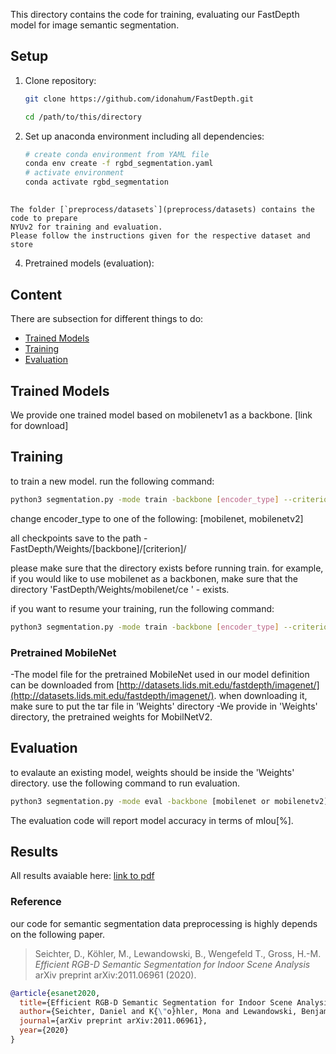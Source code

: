 


This directory contains the code for training, evaluating our FastDepth model for image semantic segmentation. 

 

## Setup

1. Clone repository:
    ```bash
    git clone https://github.com/idonahum/FastDepth.git
   
    cd /path/to/this/directory
    ```

2. Set up anaconda environment including all dependencies:
    ```bash
    # create conda environment from YAML file
    conda env create -f rgbd_segmentation.yaml
    # activate environment
    conda activate rgbd_segmentation
    ```

## 

    The folder [`preprocess/datasets`](preprocess/datasets) contains the code to prepare
    NYUv2 for training and evaluation. 
    Please follow the instructions given for the respective dataset and store 

4. Pretrained models (evaluation):  
  

## Content
There are subsection for different things to do:
- [Trained Models](#trained_models)
- [Training](#training)
- [Evaluation](#evaluation)

## Trained Models ##
  We provide one trained model based on mobilenetv1 as a backbone. [link for download]

## Training ##
to train a new model. run the following command:
```bash
python3 segmentation.py -mode train -backbone [encoder_type] --criterion ce --gpu True
```
change encoder_type to one of the following: [mobilenet, mobilenetv2]


all checkpoints save to the path - FastDepth/Weights/[backbone]/[criterion]/

please make sure that the directory exists before running train. for example, if you would like to use mobilenet as a backbonen, make sure that the directory 'FastDepth/Weights/mobilenet/ce ' - exists.

if you want to resume your training, run the following command:
```bash
python3 segmentation.py -mode train -backbone [encoder_type] --criterion ce --gpu True --resume [path_to_checkpoint]
```
### Pretrained MobileNet ###

-The model file for the pretrained MobileNet used in our model definition can be downloaded from [http://datasets.lids.mit.edu/fastdepth/imagenet/](http://datasets.lids.mit.edu/fastdepth/imagenet/).
when downloading it, make sure to put the tar file in 'Weights' directory
-We provide in 'Weights' directory, the pretrained weights for MobilNetV2.
## Evaluation ##

to evalaute an existing model, weights should be inside the 'Weights' directory. use the following command to run evaluation.

```bash
python3 segmentation.py -mode eval -backbone [mobilenet or mobilenetv2] --pretrained [model_weights_filename] --gpu True
```

The evaluation code will report model accuracy in terms of mIou[%].



## Results

All results avaiable here: [link to pdf]()

### Reference 
our code for semantic segmentation data preprocessing is highly depends on the following paper.
>Seichter, D., Köhler, M., Lewandowski, B., Wengefeld T., Gross, H.-M.
*Efficient RGB-D Semantic Segmentation for Indoor Scene Analysis*
arXiv preprint arXiv:2011.06961 (2020).

```bibtex
@article{esanet2020,
  title={Efficient RGB-D Semantic Segmentation for Indoor Scene Analysis},
  author={Seichter, Daniel and K{\"o}hler, Mona and Lewandowski, Benjamin and Wengefeld, Tim and Gross, Horst-Michael},
  journal={arXiv preprint arXiv:2011.06961},
  year={2020}
}
```
